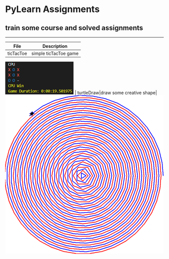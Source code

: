 # PyLearn Assignments
## train some course and solved assignments

---
| File      | Description |
| ----------- | ----------- |
| ticTacToe|simple ticTacToe game|
![ticTacToe](ticTacToe.png)
| turtleDraw|draw some creative shape|
![turtleDraw](turtleDraw.png)